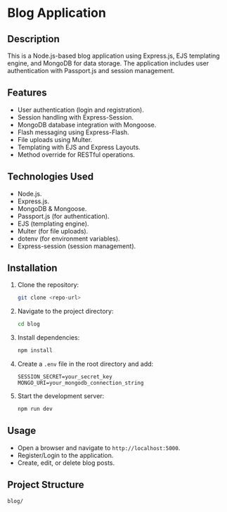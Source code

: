 # Blog Application

## Description
This is a Node.js-based blog application using Express.js, EJS templating engine, and MongoDB for data storage. The application includes user authentication with Passport.js and session management.

## Features
- User authentication (login and registration).
- Session handling with Express-Session.
- MongoDB database integration with Mongoose.
- Flash messaging using Express-Flash.
- File uploads using Multer.
- Templating with EJS and Express Layouts.
- Method override for RESTful operations.

## Technologies Used
- Node.js.
- Express.js.
- MongoDB & Mongoose.
- Passport.js (for authentication).
- EJS (templating engine).
- Multer (for file uploads).
- dotenv (for environment variables).
- Express-session (session management).

## Installation
1. Clone the repository:
   ```sh
   git clone <repo-url>
   ```
2. Navigate to the project directory:
   ```sh
   cd blog
   ```
3. Install dependencies:
   ```sh
   npm install
   ```
4. Create a `.env` file in the root directory and add:
   ```env
   SESSION_SECRET=your_secret_key
   MONGO_URI=your_mongodb_connection_string
   ```
5. Start the development server:
   ```sh
   npm run dev
   ```

## Usage
- Open a browser and navigate to `http://localhost:5000`.
- Register/Login to the application.
- Create, edit, or delete blog posts.

## Project Structure
```
blog/
